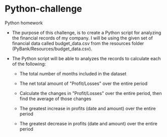 # Python-challenge
Python homework
* The purpose of this challenge, is to create a Python script for analyzing the financial records of my company. I  will be using the given  set of financial data called budget_data.csv from the resources folder (PyBank/Resources/budget_data.csv).

* The Python script will be able to analyzes the records to calculate each of the following:

  * The total number of months included in the dataset

  * The net total amount of "Profit/Losses" over the entire period

  * Calculate the changes in "Profit/Losses" over the entire period, then find the average of those changes

  * The greatest increase in profits (date and amount) over the entire period

  * The greatest decrease in profits (date and amount) over the entire period
